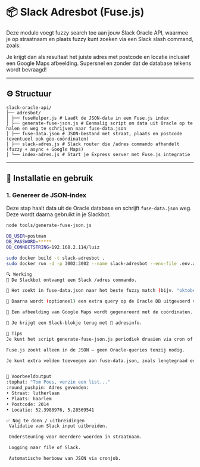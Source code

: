 # 📦 Slack Adresbot (Fuse.js)

Deze module voegt fuzzy search toe aan jouw Slack Oracle API, waarmee je op straatnaam en plaats fuzzy kunt zoeken via een Slack slash command, zoals:


Je krijgt dan als resultaat het juiste adres met postcode en locatie inclusief een Google Maps afbeelding. Supersnel en zonder dat de database telkens wordt bevraagd!

---

## ⚙️ Structuur

```plaintext
slack-oracle-api/
├── adresbot/
│ ├── fuseHelper.js # Laadt de JSON-data in een Fuse.js index
│ ├── generate-fuse-json.js # Eenmalig script om data uit Oracle op te halen en weg te schrijven naar fuse-data.json
│ ├── fuse-data.json # JSON-bestand met straat, plaats en postcode (eventueel ook geo-coördinaten)
│ ├── slack-adres.js # Slack router die /adres commando afhandelt (fuzzy + async + Google Maps)
│ └── index-adres.js # Start je Express server met Fuse.js integratie

```

---

## 🚀 Installatie en gebruik

### 1. Genereer de JSON-index
Deze stap haalt data uit de Oracle database en schrijft `fuse-data.json` weg. Deze wordt daarna gebruikt in je Slackbot.

```bash
node tools/generate-fuse-json.js

DB_USER=postman
DB_PASSWORD=*****
DB_CONNECTSTRING=192.168.2.114/luiz

sudo docker build -t slack-adresbot .
sudo docker run -d -p 3002:3002 --name slack-adresbot --env-file .env.adres slack-adresbot

🔍 Werking
🔹 De Slackbot ontvangt een Slack /adres commando.

🔹 Het zoekt in fuse-data.json naar het beste fuzzy match (bijv. "oktoberstr almere").

🔹 Daarna wordt (optioneel) een extra query op de Oracle DB uitgevoerd voor de coördinaten.

🔹 Een afbeelding van Google Maps wordt gegenereerd met de coördinaten.

🔹 Je krijgt een Slack-blokje terug met 📍 adresinfo.

🧠 Tips
Je kunt het script generate-fuse-json.js periodiek draaien via cron of handmatig na updates in de database.

Fuse.js zoekt alleen in de JSON – geen Oracle-queries tenzij nodig.

Je kunt extra velden toevoegen aan fuse-data.json, zoals lengtegraad en breedtegraad.


📎 Voorbeeldoutput
:tophat: "Tom Poes, verzin een list..."
:round_pushpin: Adres gevonden:
• Straat: lutherlaan
• Plaats: haarlem
• Postcode: 2014
• Locatie: 52.3988976, 5.28569541

✅ Nog te doen / uitbreidingen
 Validatie van Slack input uitbreiden.

 Ondersteuning voor meerdere woorden in straatnaam.

 Logging naar file of Slack.

 Automatische herbouw van JSON via cronjob.

```
